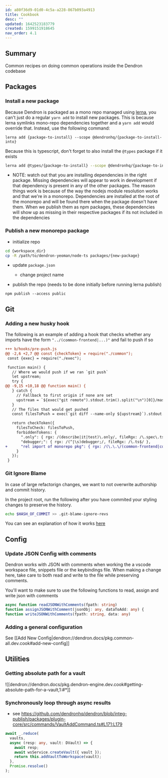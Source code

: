 ```yaml
---
id: a80f36d9-01d0-4c5a-a228-867b093a4913
title: Cookbook
desc: ""
updated: 1642523183779
created: 1599151918645
nav_order: 4.1
---
```


## Summary

Common recipes on doing common operations inside the Dendron codebase

## Packages

### Install a new package

Because Dendron is packaged as a mono repo managed using [lerna](https://github.com/lerna/lerna), you can't just do a regular `yarn add` to install new packages. This is because lerna symlinks mono-repo dependencies together and a `yarn add` would override that. Instead, use the following command:

```
lerna add {package-to-install} --scope @dendronhq/{package-to-install-into}
```

Because this is typescript, don't forget to also install the `@types` package if it exists

```bash
lerna add @types/{package-to-install} --scope @dendronhq/{package-to-install-into}
```

- NOTE: watch out that you are installing dependencies in the right package. Missing dependencies will appear to work in development if that dependency is present in any of the other packages. The reason things work is because of the way the nodejs module resolution works and that we're in a monorepo. Dependencies are installed at the root of the monorepo and will be found there when the package doesn't have them. When we publish them as npm packages, these dependencies will show up as missing in their respective packages if its not included in the dependencies

### Publish a new monorepo package

- initialize repo

```bash
cd {workspace_dir}
cp -R /path/to/dendron-yeoman/node-ts packages/{new-package}
```

- update `package.json`

  - change project name

- publish the repo (needs to be done initially before running lerna publish)

```
npm publish --access public
```

## Git

### Adding a new husky hook

The following is an example of adding a hook that checks whether any imports have the form `"../(common-frontend|...)"` and fail to push if so

```diff
+++ b/hooks/pre-push.js
@@ -2,6 +2,7 @@ const {checkToken} = require("./common");
 const {exec} = require("./exec");

 function main() {
   // Where we would push if we ran `git push`
   let upstream;
   try {
@@ -9,15 +10,18 @@ function main() {
   } catch {
     // Fallback to first origin if none are set
     upstream = `${exec("git remote").stdout.trim().split("\n")[0]}/master`;
   }
   // The files that would get pushed
   const filesToPush = exec(`git diff --name-only ${upstream}`).stdout.split('\n');

   return checkToken({
     filesToCheck: filesToPush,
     forbiddenTokens: {
       ".only": { rgx: /(describe|it|test)\.only/, fileRgx: /\.spec\.ts$/ },
       "debugger;": { rgx: /(^|\s)debugger;/, fileRgx: /\.ts$/ },
+      "rel import of monorepo pkg": { rgx: /(\.\.\/(common-frontend|common-all|common-server|engine-server|dendron-cli|pods-core|api-server|common-test-utils|engine-test-utils|dendron-next-server))/, fileRgx: /\.ts[x]?$/ },
     }
   });
 }
```

### Git Ignore Blame

In case of large refactorign changes, we want to not overwrite authorship and commit history.

In the project root, run the following after you have commited your styling changes to preserve the history.

```sh
echo $HASH_OF_COMMIT >> .git-blame-ignore-revs
```

You can see an explanation of how it works [here](https://git-scm.com/docs/git-blame#Documentation/git-blame.txt---ignore-revs-fileltfilegt)

## Config

### Update JSON Config with comments

Dendron works with JSON with comments when working the a vscode workspace file, snippets file or the keybindings file. When making a change here, take care to both read and write to the file while preserving comments.

You'll want to make sure to use the following functions to read, assign and write json with comments

```ts
async function readJSONWithComments(fpath: string)
function assignJSONWithComment(jsonObj: any, dataToAdd: any) {
function writeJSONWithComments(fpath: string, data: any)
```

### Adding a general configuration

See [[Add New Config|dendron://dendron.docs/pkg.common-all.dev.cook#add-new-config]]

## Utilities

### Getting absolute path for a vault

![[dendron://dendron.docs/pkg.dendron-engine.dev.cook#getting-absolute-path-for-a-vault,1:#*]]

### Synchronously loop through async results

- see <https://github.com/dendronhq/dendron/blob/integ-publish/packages/plugin-core/src/commands/VaultAddCommand.ts#L171:L179>

```ts
await _.reduce(
  vaults,
  async (resp: any, vault: DVault) => {
    await resp;
    await wsService.createVault({ vault });
    return this.addVaultToWorkspace(vault);
  },
  Promise.resolve()
);
```
